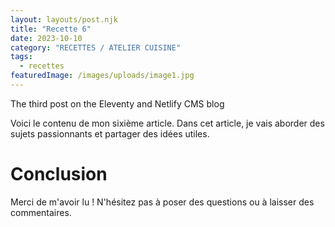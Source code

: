 ```yaml
---
layout: layouts/post.njk
title: "Recette 6"
date: 2023-10-10
category: "RECETTES / ATELIER CUISINE"
tags: 
  - recettes
featuredImage: /images/uploads/image1.jpg
---
```

The third post on the Eleventy and Netlify CMS blog

Voici le contenu de mon sixième article. Dans cet article, je vais aborder des sujets passionnants et partager des idées utiles.

# Conclusion

Merci de m'avoir lu ! N'hésitez pas à poser des questions ou à laisser des commentaires.
